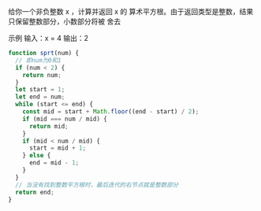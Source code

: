 给你一个非负整数 x ，计算并返回 x 的 算术平方根。由于返回类型是整数，结果只保留整数部分，小数部分将被 舍去

示例
输入：x = 4
输出：2

```js
function sprt(num) {
  // 即num为0和1
  if (num < 2) {
    return num;
  }
  let start = 1;
  let end = num;
  while (start <= end) {
    const mid = start + Math.floor((end - start) / 2);
    if (mid === num / mid) {
      return mid;
    }
    if (mid < num / mid) {
      start = mid + 1;
    } else {
      end = mid - 1;
    }
  }
  // 当没有找到整数平方根时，最后迭代的右节点就是整数部分
  return end;
}
```
